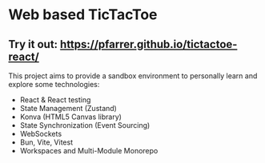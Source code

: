 # Web based TicTacToe

## Try it out: https://pfarrer.github.io/tictactoe-react/

This project aims to provide a sandbox environment to personally learn and explore some technologies:

- React & React testing
- State Management (Zustand)
- Konva (HTML5 Canvas library)
- State Synchronization (Event Sourcing)
- WebSockets
- Bun, Vite, Vitest
- Workspaces and Multi-Module Monorepo
